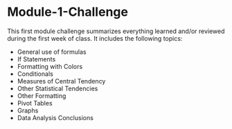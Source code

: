 # Module-1-Challenge
This first module challenge summarizes everything learned and/or reviewed during the first week of class.
It includes the following  topics:
- General use of formulas
- If Statements
- Formatting with Colors
- Conditionals
- Measures of Central Tendency
- Other Statistical Tendencies
- Other Formatting
- Pivot Tables
- Graphs
- Data Analysis Conclusions

